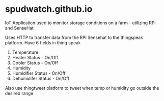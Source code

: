 # spudwatch.github.io
IoT Application used to monitor storage conditions on a farm - utilizing RPi and SenseHat

Uses HTTP to transfer data from the RPi Sensehat to the thingspeak platform.
Have 6 fields in thing speak
1. Temperature
2. Heater Status - On/Off
3. Cooler Status - On/Off
4. Humidity 
5. Humidifier Status - On/Off
6. Dehumidifer Status - On/Off

Also use thingtweet platform to tweet when temp or humidity go outside the desired range
